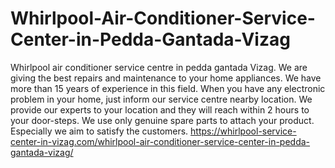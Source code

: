 # Whirlpool-Air-Conditioner-Service-Center-in-Pedda-Gantada-Vizag
Whirlpool air conditioner service centre in pedda gantada Vizag. We are giving the best repairs and maintenance to your home appliances. We have more than 15 years of experience in this field. When you have any electronic problem in your home, just inform our service centre nearby location. We provide our experts to your location and they will reach within 2 hours to your door-steps. We use only genuine spare parts to attach your product. Especially we aim to satisfy the customers.  https://whirlpool-service-center-in-vizag.com/whirlpool-air-conditioner-service-center-in-pedda-gantada-vizag/
